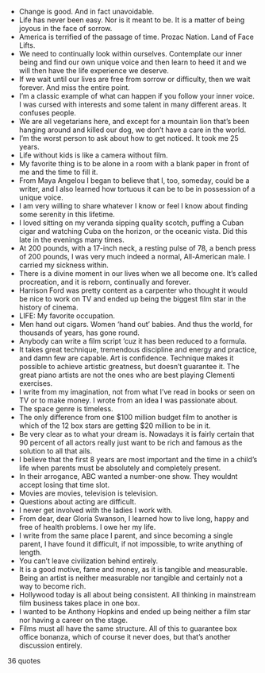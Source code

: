  - Change is good. And in fact unavoidable.
 - Life has never been easy. Nor is it meant to be. It is a matter of being joyous in the face of sorrow.
 - America is terrified of the passage of time. Prozac Nation. Land of Face Lifts.
 - We need to continually look within ourselves. Contemplate our inner being and find our own unique voice and then learn to heed it and we will then have the life experience we deserve.
 - If we wait until our lives are free from sorrow or difficulty, then we wait forever. And miss the entire point.
 - I’m a classic example of what can happen if you follow your inner voice. I was cursed with interests and some talent in many different areas. It confuses people.
 - We are all vegetarians here, and except for a mountain lion that’s been hanging around and killed our dog, we don’t have a care in the world.
 - I’m the worst person to ask about how to get noticed. It took me 25 years.
 - Life without kids is like a camera without film.
 - My favorite thing is to be alone in a room with a blank paper in front of me and the time to fill it.
 - From Maya Angelou I began to believe that I, too, someday, could be a writer, and I also learned how tortuous it can be to be in possession of a unique voice.
 - I am very willing to share whatever I know or feel I know about finding some serenity in this lifetime.
 - I loved sitting on my veranda sipping quality scotch, puffing a Cuban cigar and watching Cuba on the horizon, or the oceanic vista. Did this late in the evenings many times.
 - At 200 pounds, with a 17-inch neck, a resting pulse of 78, a bench press of 200 pounds, I was very much indeed a normal, All-American male. I carried my sickness within.
 - There is a divine moment in our lives when we all become one. It’s called procreation, and it is reborn, continually and forever.
 - Harrison Ford was pretty content as a carpenter who thought it would be nice to work on TV and ended up being the biggest film star in the history of cinema.
 - LIFE: My favorite occupation.
 - Men hand out cigars. Women ‘hand out’ babies. And thus the world, for thousands of years, has gone round.
 - Anybody can write a film script ’cuz it has been reduced to a formula.
 - It takes great technique, tremendous discipline and energy and practice, and damn few are capable. Art is confidence. Technique makes it possible to achieve artistic greatness, but doesn’t guarantee it. The great piano artists are not the ones who are best playing Clementi exercises.
 - I write from my imagination, not from what I’ve read in books or seen on TV or to make money. I wrote from an idea I was passionate about.
 - The space genre is timeless.
 - The only difference from one $100 million budget film to another is which of the 12 box stars are getting $20 million to be in it.
 - Be very clear as to what your dream is. Nowadays it is fairly certain that 90 percent of all actors really just want to be rich and famous as the solution to all that ails.
 - I believe that the first 8 years are most important and the time in a child’s life when parents must be absolutely and completely present.
 - In their arrogance, ABC wanted a number-one show. They wouldnt accept losing that time slot.
 - Movies are movies, television is television.
 - Questions about acting are difficult.
 - I never get involved with the ladies I work with.
 - From dear, dear Gloria Swanson, I learned how to live long, happy and free of health problems. I owe her my life.
 - I write from the same place I parent, and since becoming a single parent, I have found it difficult, if not impossible, to write anything of length.
 - You can’t leave civilization behind entirely.
 - It is a good motive, fame and money, as it is tangible and measurable. Being an artist is neither measurable nor tangible and certainly not a way to become rich.
 - Hollywood today is all about being consistent. All thinking in mainstream film business takes place in one box.
 - I wanted to be Anthony Hopkins and ended up being neither a film star nor having a career on the stage.
 - Films must all have the same structure. All of this to guarantee box office bonanza, which of course it never does, but that’s another discussion entirely.

36 quotes